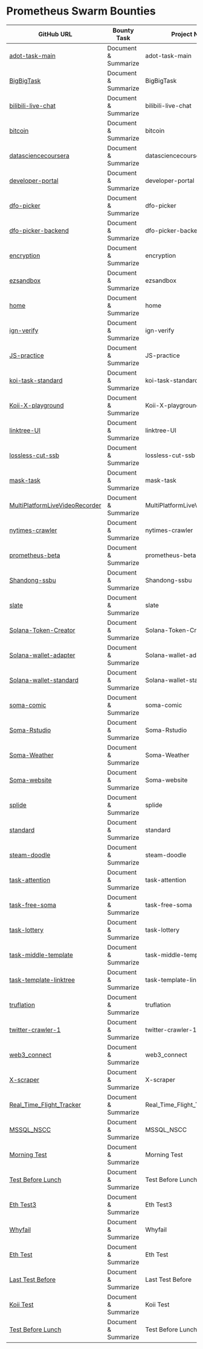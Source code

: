 # Prometheus Swarm Bounties

| GitHub URL | Bounty Task | Project Name | Description | Bounty Amount | Bounty Type | Transaction Hash | Status |
|------------|------------|--------------|-------------|---------------|-------------|------------------|-------|
|[adot-task-main](https://github.com/somali0128/adot-task-main)|Document & Summarize|adot-task-main|Document and summarize the adot-task-main repository|39|usdc|4eb60ef7c6d240be96f40b17fe06940a|In Progress|
|[BigBigTask](https://github.com/somali0128/BigBigTask)|Document & Summarize|BigBigTask|Document and summarize the BigBigTask repository|28|usdc|42db42016aac4ccca46476ab28c7b313|In Progress|
|[bilibili-live-chat](https://github.com/somali0128/bilibili-live-chat)|Document & Summarize|bilibili-live-chat|Document and summarize the bilibili-live-chat repository|44|usdc|586b5ea64bd04d40b9f23575ea999a43|In Progress|
|[bitcoin](https://github.com/somali0128/bitcoin)|Document & Summarize|bitcoin|Document and summarize the bitcoin repository|23|usdc|e0f0a6dd896245948086e850d508bfd9|In Progress|
|[datasciencecoursera](https://github.com/somali0128/datasciencecoursera)|Document & Summarize|datasciencecoursera|Document and summarize the datasciencecoursera repository|36|usdc|940b1dde2ed54da793a8834eee3bb677|In Progress|
|[developer-portal](https://github.com/somali0128/developer-portal)|Document & Summarize|developer-portal|Document and summarize the developer-portal repository|40|usdc|796a35623ee84c08a1d543933de1acb5|In Progress|
|[dfo-picker](https://github.com/somali0128/dfo-picker)|Document & Summarize|dfo-picker|Document and summarize the dfo-picker repository|15|usdc|d64e4e492bb44a3191a25a486b81781f|In Progress|
|[dfo-picker-backend](https://github.com/somali0128/dfo-picker-backend)|Document & Summarize|dfo-picker-backend|Document and summarize the dfo-picker-backend repository|43|usdc|1647d66b10e24fc4a49c595b60b7fc23|In Progress|
|[encryption](https://github.com/somali0128/encryption)|Document & Summarize|encryption|Document and summarize the encryption repository|48|usdc|47c7f4103a264a979dc35ffc77798b15|In Progress|
|[ezsandbox](https://github.com/somali0128/ezsandbox)|Document & Summarize|ezsandbox|Document and summarize the ezsandbox repository|23|usdc|c3761bc581594a85a455014632cb2cdc|In Progress|
|[home](https://github.com/somali0128/home)|Document & Summarize|home|Document and summarize the home repository|43|usdc|bac492f969434890b5691fb6b81a6757|In Progress|
|[ign-verify](https://github.com/somali0128/ign-verify)|Document & Summarize|ign-verify|Document and summarize the ign-verify repository|38|usdc|6950af0daec64801921791738b7b93c2|In Progress|
|[JS-practice](https://github.com/somali0128/JS-practice)|Document & Summarize|JS-practice|Document and summarize the JS-practice repository|14|usdc|4b4bed41399d4cfbae97cd1237e48b46|In Progress|
|[koi-task-standard](https://github.com/somali0128/koi-task-standard)|Document & Summarize|koi-task-standard|Document and summarize the koi-task-standard repository|6|usdc|53aaec37382846398c70be774aad0d9b|In Progress|
|[Koii-X-playground](https://github.com/somali0128/Koii-X-playground)|Document & Summarize|Koii-X-playground|Document and summarize the Koii-X-playground repository|1|usdc|383e24cf2d7c442db4f3bccef6068e2f|In Progress|
|[linktree-UI](https://github.com/somali0128/linktree-UI)|Document & Summarize|linktree-UI|Document and summarize the linktree-UI repository|18|usdc|fd08b64abc4d4a8cbf6f5be898d66449|In Progress|
|[lossless-cut-ssb](https://github.com/somali0128/lossless-cut-ssb)|Document & Summarize|lossless-cut-ssb|Document and summarize the lossless-cut-ssb repository|3|usdc|45f3375a751347658da37b5d7608c13e|In Progress|
|[mask-task](https://github.com/somali0128/mask-task)|Document & Summarize|mask-task|Document and summarize the mask-task repository|46|usdc|366dd66ff2a4482db6780e230f3c6b51|In Progress|
|[MultiPlatformLiveVideoRecorder](https://github.com/somali0128/MultiPlatformLiveVideoRecorder)|Document & Summarize|MultiPlatformLiveVideoRecorder|Document and summarize the MultiPlatformLiveVideoRecorder repository|7|usdc|ca3598774f104efab96b85d325485478|In Progress|
|[nytimes-crawler](https://github.com/somali0128/nytimes-crawler)|Document & Summarize|nytimes-crawler|Document and summarize the nytimes-crawler repository|17|usdc|bdcb2bb041ec475eb17e54ccc767c102|In Progress|
|[prometheus-beta](https://github.com/somali0128/prometheus-beta)|Document & Summarize|prometheus-beta|Document and summarize the prometheus-beta repository|30|usdc|01851635bf77464fb08d2b5a33b30461|In Progress|
|[Shandong-ssbu](https://github.com/somali0128/Shandong-ssbu)|Document & Summarize|Shandong-ssbu|Document and summarize the Shandong-ssbu repository|48|usdc|cd9cd808186f459ea5db980a9812577e|In Progress|
|[slate](https://github.com/somali0128/slate)|Document & Summarize|slate|Document and summarize the slate repository|19|usdc|912c540c70ea45f8a653e57146a54842|In Progress|
|[Solana-Token-Creator](https://github.com/somali0128/Solana-Token-Creator)|Document & Summarize|Solana-Token-Creator|Document and summarize the Solana-Token-Creator repository|47|usdc|cc9ab76b6f0846a994568720f55910ba|In Progress|
|[Solana-wallet-adapter](https://github.com/somali0128/Solana-wallet-adapter)|Document & Summarize|Solana-wallet-adapter|Document and summarize the Solana-wallet-adapter repository|16|usdc|912f79f3b84d4ec4bfa7afcf557e24fa|In Progress|
|[Solana-wallet-standard](https://github.com/somali0128/Solana-wallet-standard)|Document & Summarize|Solana-wallet-standard|Document and summarize the Solana-wallet-standard repository|29|usdc|10f1ce0da4514b918219b20e32963bc5|In Progress|
|[soma-comic](https://github.com/somali0128/soma-comic)|Document & Summarize|soma-comic|Document and summarize the soma-comic repository|39|usdc|1f7ab92efc77494a9a964b21006a9244|In Progress|
|[Soma-Rstudio](https://github.com/somali0128/Soma-Rstudio)|Document & Summarize|Soma-Rstudio|Document and summarize the Soma-Rstudio repository|25|usdc|569d5d5651f84f44b62af0ba25b64603|In Progress|
|[Soma-Weather](https://github.com/somali0128/Soma-Weather)|Document & Summarize|Soma-Weather|Document and summarize the Soma-Weather repository|20|usdc|e732c6f53e9d4fd7b68517c0c5ab8f5d|In Progress|
|[Soma-website](https://github.com/somali0128/Soma-website)|Document & Summarize|Soma-website|Document and summarize the Soma-website repository|48|usdc|ec27d8185cc544f292bff08b1dea9179|In Progress|
|[splide](https://github.com/somali0128/splide)|Document & Summarize|splide|Document and summarize the splide repository|24|usdc|816328f45f894f109bd6563f338d1dd3|In Progress|
|[standard](https://github.com/somali0128/standard)|Document & Summarize|standard|Document and summarize the standard repository|27|usdc|6760e45f345f415d813dd6637c022077|In Progress|
|[steam-doodle](https://github.com/somali0128/steam-doodle)|Document & Summarize|steam-doodle|Document and summarize the steam-doodle repository|50|usdc|13de9f6c43cd4300a073c54c8206751c|In Progress|
|[task-attention](https://github.com/somali0128/task-attention)|Document & Summarize|task-attention|Document and summarize the task-attention repository|25|usdc|70790c1caaeb45f9baa3b41c083e7860|In Progress|
|[task-free-soma](https://github.com/somali0128/task-free-soma)|Document & Summarize|task-free-soma|Document and summarize the task-free-soma repository|39|usdc|16bddac88a354c009aaab63b0a137ec4|In Progress|
|[task-lottery](https://github.com/somali0128/task-lottery)|Document & Summarize|task-lottery|Document and summarize the task-lottery repository|10|usdc|1f715b1513b54ddeb5d99dabc8a0fc94|In Progress|
|[task-middle-template](https://github.com/somali0128/task-middle-template)|Document & Summarize|task-middle-template|Document and summarize the task-middle-template repository|50|usdc|36e7bd42f4c84dd38e5195fca3fb3fed|In Progress|
|[task-template-linktree](https://github.com/somali0128/task-template-linktree)|Document & Summarize|task-template-linktree|Document and summarize the task-template-linktree repository|4|usdc|9f973cab1057441a865fc174bbb33d94|In Progress|
|[truflation](https://github.com/somali0128/truflation)|Document & Summarize|truflation|Document and summarize the truflation repository|18|usdc|558087f4ac1445dfabfbf55152037b5a|In Progress|
|[twitter-crawler-1](https://github.com/somali0128/twitter-crawler-1)|Document & Summarize|twitter-crawler-1|Document and summarize the twitter-crawler-1 repository|32|usdc|a7910a7a857c4a07af4c485e5ab8dbfe|In Progress|
|[web3_connect](https://github.com/somali0128/web3_connect)|Document & Summarize|web3_connect|Document and summarize the web3_connect repository|28|usdc|f5af3177a1194fdfb56f0cc116a21f5f|In Progress|
|[X-scraper](https://github.com/somali0128/X-scraper)|Document & Summarize|X-scraper|Document and summarize the X-scraper repository|33|usdc|f2642718ba0945579e1556d2f63c6714|In Progress|
| [Real_Time_Flight_Tracker](https://github.com/DevTaehong/Real_Time_Flight_Tracker) | Document & Summarize | Real_Time_Flight_Tracker | Hehehe | 0.05 | usdc | 0x6acd5f45e40951bd2495717894879b68e0ab82db35399bb41b7cce452a43d427 | In Progress |
| [MSSQL_NSCC](https://github.com/DevTaehong/MSSQL_NSCC) | Document & Summarize | MSSQL_NSCC | N/A | 0.007 | usdc | 0xf114b62c55bfd57c887f5fdf435f3523702c90bcb015a8c62fb7e0de57add3ea | In Progress |
| [Morning Test](https://github.com/devTaehong/morning-test) | Document & Summarize | Morning Test | N/A | 0.00001 | usdc | 0x141ce223e2946ffc82900b77f29fa74360a4e9e31ba9e20d8f54fba13956892b | In Progress |
| [Test Before Lunch](https://github.com/devTaehong/test-before-lunch) | Document & Summarize | Test Before Lunch | N/A | 0.008 | koii | pkax8cpzzausu9ikkab3axfo5ceookbqikw2vq1cnsfxh27wpevusoabpdy7uck5s1lbnv8smxd7zdvma2v34jz | In Progress |
| [Eth Test3](https://github.com/devTaehong/eth-test3) | Document & Summarize | Eth Test3 | N/A | 0.000001 | usdc | 0x9acf11ebc00f65585d5c83415be300d3ea8600519969f32dde4a4d52740110ed | In Progress |
| [Whyfail](https://github.com/devTaehong/whyfail) | Document & Summarize | Whyfail | N/A | 0.0001 | usdc | 0x218246fa7689411bb3db746ffc7fe3e4642c04837ed503711cc9e2ac0e057afa | In Progress |
| [Eth Test](https://github.com/devTaehong/eth-test) | Document & Summarize | Eth Test | N/A | 0.0001 | eth | 0x1d1825a5be442acfaa68386372f31d58ff4974623884252e7baeb1aee2b6582f | In Progress |
| [Last Test Before](https://github.com/devTaehong/last-test-before) | Document & Summarize | Last Test Before | N/A | 0.0001 | usdc | 0xa63f714cd32b5b73734d6409fb206dea64983ea1d5baff6a3cbcc42296e0af95 | In Progress |
| [Koii Test](https://github.com/devTaehong/koii-test) | Document & Summarize | Koii Test | N/A | 0.001 | koii | 3nr5hhe1eqng45av7jsm55mpfpjoktc1rhbtdfyyerbc2evxdca41y8njsweztg5r4oymqnr8baqtkdnsn9dr16k | In Progress |
| [Test Before Lunch](https://github.com/devTaehong/test-before-lunch) | Document & Summarize | Test Before Lunch | N/A | 0.0001 | koii | c2uop8ek2djeaasfzfdzdqeznhoo5qn47fdaz7g6vadewu2z3bjd3lyhnvqiyi19dlbgtl6z3jv8nqqttz2a1wu | In Progress |
